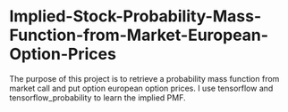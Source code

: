 # Implied-Stock-Probability-Mass-Function-from-Market-European-Option-Prices
The purpose of this project is to retrieve a probability mass function from market call and put option european option prices.  I use tensorflow and tensorflow_probability to learn the implied PMF.
